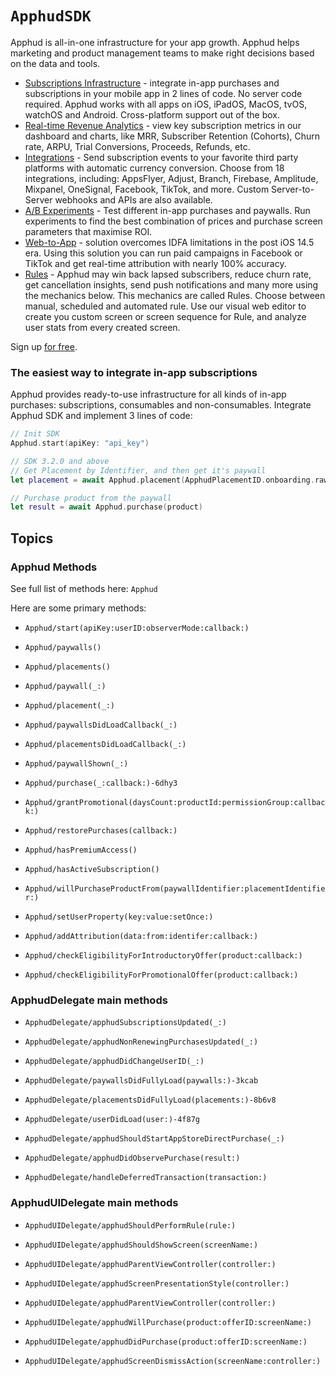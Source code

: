 # ``ApphudSDK``

Apphud is all-in-one infrastructure for your app growth. Apphud helps marketing and product management teams to make right decisions based on the data and tools. 

  * [Subscriptions Infrastructure](https://docs.apphud.com/docs/ios) - integrate in-app purchases and subscriptions in your mobile app in 2 lines of code. No server code required. Apphud works with all apps on iOS, iPadOS, MacOS, tvOS, watchOS and Android. Cross-platform support out of the box.
  * [Real-time Revenue Analytics](https://docs.apphud.com/docs/dashboard) - view key subscription metrics in our dashboard and charts, like MRR, Subscriber Retention (Cohorts), Churn rate, ARPU, Trial Conversions, Proceeds, Refunds, etc.
  * [Integrations](https://docs.apphud.com/docs/appsflyer) - Send subscription events to your favorite third party platforms with automatic currency conversion. Choose from 18 integrations, including: AppsFlyer, Adjust, Branch, Firebase, Amplitude, Mixpanel, OneSignal, Facebook, TikTok, and more. Custom Server-to-Server webhooks and APIs are also available.
  * [A/B Experiments](https://docs.apphud.com/docs/experiments) - Test different in-app purchases and paywalls. Run experiments to find the best combination of prices and purchase screen parameters that maximise ROI.
  * [Web-to-App](https://docs.apphud.com/docs/web-to-app-solution) - solution overcomes IDFA limitations in the post iOS 14.5 era. Using this solution you can run paid campaigns in Facebook or TikTok and get real-time attribution with nearly 100% accuracy.
  * [Rules](https://docs.apphud.com/docs/rules) - Apphud may win back lapsed subscribers, reduce churn rate, get cancellation insights, send push notifications and many more using the mechanics below. This mechanics are called Rules. Choose between manual, scheduled and automated rule. Use our visual web editor to create you custom screen or screen sequence for Rule, and analyze user stats from every created screen.



Sign up [for free](https://app.apphud.com).

### The easiest way to integrate in-app subscriptions

Apphud provides ready-to-use infrastructure for all kinds of in-app purchases: subscriptions, consumables and non-consumables. Integrate Apphud SDK and implement 3 lines of code:

```swift
// Init SDK
Apphud.start(apiKey: "api_key")

// SDK 3.2.0 and above
// Get Placement by Identifier, and then get it's paywall
let placement = await Apphud.placement(ApphudPlacementID.onboarding.rawValue)

// Purchase product from the paywall
let result = await Apphud.purchase(product)
```

## Topics

### Apphud Methods

See full list of methods here: ``Apphud``

Here are some primary methods:

- ``Apphud/start(apiKey:userID:observerMode:callback:)``

- ``Apphud/paywalls()``
- ``Apphud/placements()``
- ``Apphud/paywall(_:)``
- ``Apphud/placement(_:)``
- ``Apphud/paywallsDidLoadCallback(_:)``
- ``Apphud/placementsDidLoadCallback(_:)``
- ``Apphud/paywallShown(_:)``

- ``Apphud/purchase(_:callback:)-6dhy3``
- ``Apphud/grantPromotional(daysCount:productId:permissionGroup:callback:)``
- ``Apphud/restorePurchases(callback:)``

- ``Apphud/hasPremiumAccess()``
- ``Apphud/hasActiveSubscription()``

- ``Apphud/willPurchaseProductFrom(paywallIdentifier:placementIdentifier:)``

- ``Apphud/setUserProperty(key:value:setOnce:)``
- ``Apphud/addAttribution(data:from:identifer:callback:)``

- ``Apphud/checkEligibilityForIntroductoryOffer(product:callback:)``
- ``Apphud/checkEligibilityForPromotionalOffer(product:callback:)``

### ApphudDelegate main methods

- ``ApphudDelegate/apphudSubscriptionsUpdated(_:)``
- ``ApphudDelegate/apphudNonRenewingPurchasesUpdated(_:)``
- ``ApphudDelegate/apphudDidChangeUserID(_:)``
- ``ApphudDelegate/paywallsDidFullyLoad(paywalls:)-3kcab``
- ``ApphudDelegate/placementsDidFullyLoad(placements:)-8b6v8``
- ``ApphudDelegate/userDidLoad(user:)-4f87g``

- ``ApphudDelegate/apphudShouldStartAppStoreDirectPurchase(_:)``
- ``ApphudDelegate/apphudDidObservePurchase(result:)``
- ``ApphudDelegate/handleDeferredTransaction(transaction:)``

### ApphudUIDelegate main methods

- ``ApphudUIDelegate/apphudShouldPerformRule(rule:)``
- ``ApphudUIDelegate/apphudShouldShowScreen(screenName:)``
- ``ApphudUIDelegate/apphudParentViewController(controller:)``

- ``ApphudUIDelegate/apphudScreenPresentationStyle(controller:)``
- ``ApphudUIDelegate/apphudParentViewController(controller:)``
- ``ApphudUIDelegate/apphudWillPurchase(product:offerID:screenName:)``
- ``ApphudUIDelegate/apphudDidPurchase(product:offerID:screenName:)``
- ``ApphudUIDelegate/apphudScreenDismissAction(screenName:controller:)``


